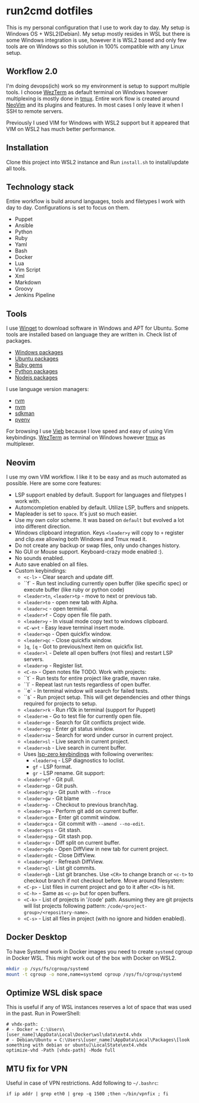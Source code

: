 # run2cmd dotfiles

This is my personal configuration that I use to work day to day. My setup is
Windows OS + WSL2(Debian). My setup mostly resides in WSL but there is some
Windows integration is use, however it is WSL2 based and only few tools are on
Windows so this solution in 100% compatible with any Linux setup.

## Workflow 2.0

I'm doing devops(ich) work so my environment is setup to support multiple
tools. I choose [WezTerm](https://wezfurlong.org/wezterm/index.html) as default
terminal on Windows however multiplexing is mostly done in
[tmux](https://github.com/tmux/tmux). Entire work flow is created around
[NeoVim](https://github.com/neovim/neovim) and its plugins and features. In most cases I
only leave it when I SSH to remote servers.

Previously I used VIM for Windows with WSL2 support but it appeared that VIM on
WSL2 has much better performance.

## Installation

Clone this project into WSL2 instance and Run `install.sh` to install/update
all tools.

## Technology stack

Entire workflow is build around languages, tools and filetypes I work with day to day.
Configurations is set to focus on them.

- Puppet
- Ansible
- Python
- Ruby
- Yaml
- Bash
- Docker
- Lua
- Vim Script
- Xml
- Markdown
- Groovy
- Jenkins Pipeline

## Tools

I use [Winget](https://github.com/microsoft/winget-cli) to download software in Windows and APT for
Ubuntu. Some tools are installed based on language they are written in. Check
list of packages.

- [Windows packages](Winfile)
- [Ubuntu packages](Pkgfile)
- [Ruby gems](Gemfile)
- [Python packages](Pythonfile)
- [Nodejs packages](package.json)

I use language version managers:

- [rvm](https://rvm.io/)
- [nvm](https://github.com/nvm-sh/nvm)
- [sdkman](https://sdkman.io/)
- [pyenv](https://github.com/pyenv/pyenv)

For browsing I use [Vieb](https://vieb.dev/) because I love speed and easy of
using Vim keybindings. [WezTerm](https://wezfurlong.org/wezterm/index.html) as
terminal on Windows however [tmux](https://github.com/tmux/tmux) as
multiplexer.

## Neovim

I use my own VIM workflow. I like it to be easy and as much automated as
possible. Here are some core features:

- LSP support enabled by default. Support for languages and filetypes I work with.
- Automcompletion enabled by default. Utilize LSP, buffers and snippets.
- Mapleader is set to `space`. It's just so much easier.
- Use my own color scheme. It was based on `default` but evolved a lot into
  different direction.
- Windows clipboard integration. Keys `<leader>y` will copy to `+` register and clip.exe allowing both Windows and Tmux read it.
- Do not create any backup or swap files, only undo changes history.
- No GUI or Mouse support. Keyboard-crazy mode enabled :).
- No sounds enabled.
- Auto save enabled on all files.
- Custom keybindings:
  - `<c-l>` - Clear search and update diff.
  - ``f` - Run test including currently open buffer (like specific spec) or execute buffer (like ruby or python code)
  - `<leader>tn`, `<leader>tp` - move to next or previous tab.
  - `<leader>to` - open new tab with Alpha.
  - `<leader>c` - open terminal.
  - `<leader>f` - Copy open file file path.
  - `<leader>y` - In visual mode copy text to windows clipboard.
  - `<C-w>t` - Easy leave terminal insert mode.
  - `<leader>qo` - Open quickfix window.
  - `<leader>qc` - Close quickfix window.
  - `]q`, `[q` - Got to previous/next item on quickfix list.
  - `<leader>l` - Delete all open buffers (not files) and restart LSP servers.
  - `<leader>p` - Register list.
  - `<C-n>` - Open notes file TODO.
  Work with projects:
  - ``t` - Run tests for entire project like gradle, maven rake.
  - ``l` - Repeat last run tests regardless of open buffer.
  - ``e` - In terminal window will search for failed tests.
  - ``s` - Run project setup. This will get dependencies and other things required for projects to setup.
  - `<leader>rk` - Run r10k in terminal (support for Puppet)
  - `<leader>m` - Go to test file for currently open file.
  - `<leader>ge` - Search for Git conflicts project wide.
  - `<leader>gg` - Enter git status window.
  - `<leader>sw` - Search for word under cursor in current project.
  - `<leader>sl` - Live search in current project.
  - `<leader>sb` - Live search in current buffer.
  - Uses [lsp-zero keybindings](https://github.com/VonHeikemen/lsp-zero.nvim/blob/v2.x/doc/md/autocomplete.md#keybindings) with following overwrites:
    - `<leader>q` - LSP diagnostics to loclist.
    - `gf` - LSP format.
    - `gr` - LSP rename.
  Git support:
  - `<leader>gf` - Git pull.
  - `<leader>gp` - Git push.
  - `<leader>g!p` - Git push with `--froce`
  - `<leader>gw` - Git blame
  - `<leader>g-` - Checkout to previous branch/tag.
  - `<leader>ga` - Perform git add on current buffer.
  - `<leader>gcm` - Enter git commit window.
  - `<leader>gca` - Git commit with `--amend --no-edit`.
  - `<leader>gss` - Git stash.
  - `<leader>gsp` - Git stash pop.
  - `<leader>gv` - Diff split on current buffer.
  - `<leader>gdo` - Open DiffView in new tab for current project.
  - `<leader>gdc` - Close DiffView.
  - `<leader>gdr` - Refreash DiffView.
  - `<leader>gl` - List git commits.
  - `<leader>gb` - List git branches. Use `<CR>` to change branch or `<c-t>` to checkout branch if not checkout before.
  Move around filesystem:
  - `<C-p>` - List files in current project and go to it after `<CR>` is hit.
  - `<C-h>` - Same as `<c-p>` but for open buffers.
  - `<C-k>` - List of projects in '/code' path. Assuming they are git projects will list projects following pattern: `/code/<project-group>/<repository-name>`.
  - `<C-s>` - List all files in project (with no ignore and hidden enabled).

## Docker Desktop

To have Systemd work in Docker images you need to create `systemd` cgroup in
Docker WSL. This might work out of the box with Docker on WSL2.

```bash
mkdir -p /sys/fs/cgroup/systemd
mount -t cgroup -o none,name=systemd cgroup /sys/fs/cgroup/systemd
```

## Optimize WSL disk space

This is useful if any of WSL instances reserves a lot of space that was used in the past. Run in PowerShell:

```pwershell
# vhdx-path:
# - Docker = C:\Users\[user_name]\AppData\Local\Docker\wsl\data\ext4.vhdx
# - Debian/Ubuntu = C:\Users\[user_name]\AppData\Local\Packages\[look something with debian or ubuntu]\LocalState\ext4.vhdx
optimize-vhd -Path [vhdx-path] -Mode full
```

## MTU fix for VPN

Useful in case of VPN restrictions. Add following to `~/.bashrc`:

```# Fix for VPN
if ip addr | grep eth0 | grep -q 1500 ;then ~/bin/vpnfix ; fi
```
